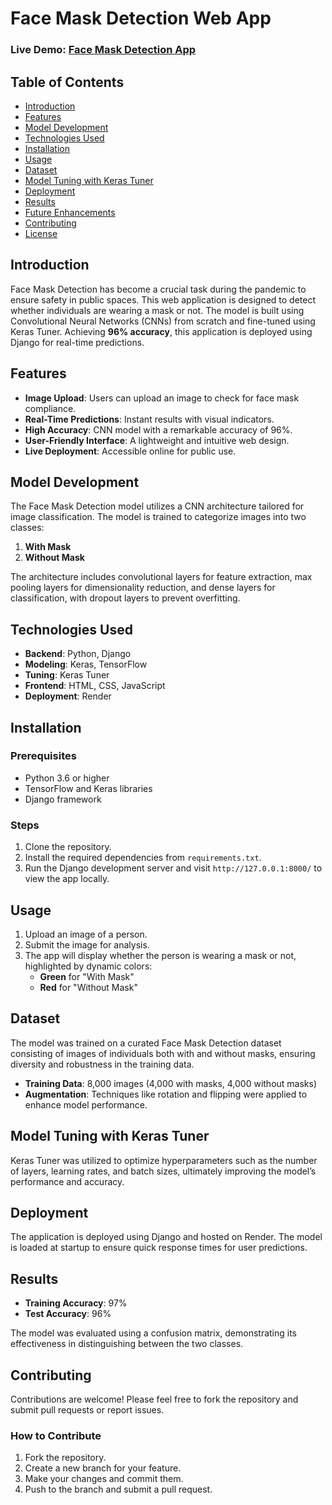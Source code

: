 # Face Mask Detection Web App
 
### Live Demo: [Face Mask Detection App](https://face-mask-detection-app-yrqi.onrender.com/)

## Table of Contents

- [Introduction](#introduction)
- [Features](#features)
- [Model Development](#model-development)
- [Technologies Used](#technologies-used)
- [Installation](#installation)
- [Usage](#usage)
- [Dataset](#dataset)
- [Model Tuning with Keras Tuner](#model-tuning-with-keras-tuner)
- [Deployment](#deployment)
- [Results](#results)
- [Future Enhancements](#future-enhancements)
- [Contributing](#contributing)
- [License](#license)

## Introduction

Face Mask Detection has become a crucial task during the pandemic to ensure safety in public spaces. This web application is designed to detect whether individuals are wearing a mask or not. The model is built using Convolutional Neural Networks (CNNs) from scratch and fine-tuned using Keras Tuner. Achieving **96% accuracy**, this application is deployed using Django for real-time predictions.

## Features

- **Image Upload**: Users can upload an image to check for face mask compliance.
- **Real-Time Predictions**: Instant results with visual indicators.
- **High Accuracy**: CNN model with a remarkable accuracy of 96%.
- **User-Friendly Interface**: A lightweight and intuitive web design.
- **Live Deployment**: Accessible online for public use.

## Model Development

The Face Mask Detection model utilizes a CNN architecture tailored for image classification. The model is trained to categorize images into two classes:
1. **With Mask**
2. **Without Mask**

The architecture includes convolutional layers for feature extraction, max pooling layers for dimensionality reduction, and dense layers for classification, with dropout layers to prevent overfitting.

## Technologies Used

- **Backend**: Python, Django
- **Modeling**: Keras, TensorFlow
- **Tuning**: Keras Tuner
- **Frontend**: HTML, CSS, JavaScript
- **Deployment**: Render

## Installation

### Prerequisites

- Python 3.6 or higher
- TensorFlow and Keras libraries
- Django framework

### Steps

1. Clone the repository.
2. Install the required dependencies from `requirements.txt`.
3. Run the Django development server and visit `http://127.0.0.1:8000/` to view the app locally.

## Usage

1. Upload an image of a person.
2. Submit the image for analysis.
3. The app will display whether the person is wearing a mask or not, highlighted by dynamic colors:
   - **Green** for "With Mask"
   - **Red** for "Without Mask"

## Dataset

The model was trained on a curated Face Mask Detection dataset consisting of images of individuals both with and without masks, ensuring diversity and robustness in the training data.

- **Training Data**: 8,000 images (4,000 with masks, 4,000 without masks)
- **Augmentation**: Techniques like rotation and flipping were applied to enhance model performance.

## Model Tuning with Keras Tuner

Keras Tuner was utilized to optimize hyperparameters such as the number of layers, learning rates, and batch sizes, ultimately improving the model’s performance and accuracy.

## Deployment

The application is deployed using Django and hosted on Render. The model is loaded at startup to ensure quick response times for user predictions.

## Results

- **Training Accuracy**: 97%
- **Test Accuracy**: 96%

The model was evaluated using a confusion matrix, demonstrating its effectiveness in distinguishing between the two classes.

## Contributing

Contributions are welcome! Please feel free to fork the repository and submit pull requests or report issues.

### How to Contribute

1. Fork the repository.
2. Create a new branch for your feature.
3. Make your changes and commit them.
4. Push to the branch and submit a pull request.
